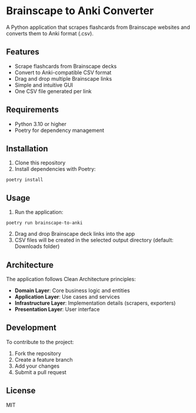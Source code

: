 # Brainscape to Anki Converter

A Python application that scrapes flashcards from Brainscape websites and converts them to Anki format (.csv).

## Features

- Scrape flashcards from Brainscape decks
- Convert to Anki-compatible CSV format
- Drag and drop multiple Brainscape links
- Simple and intuitive GUI
- One CSV file generated per link

## Requirements

- Python 3.10 or higher
- Poetry for dependency management

## Installation

1. Clone this repository
2. Install dependencies with Poetry:

```shell
poetry install
```

## Usage

1. Run the application:

```shell
poetry run brainscape-to-anki
```

2. Drag and drop Brainscape deck links into the app
3. CSV files will be created in the selected output directory (default: Downloads folder)

## Architecture

The application follows Clean Architecture principles:

- **Domain Layer**: Core business logic and entities
- **Application Layer**: Use cases and services
- **Infrastructure Layer**: Implementation details (scrapers, exporters)
- **Presentation Layer**: User interface

## Development

To contribute to the project:

1. Fork the repository
2. Create a feature branch
3. Add your changes
4. Submit a pull request

## License

MIT
